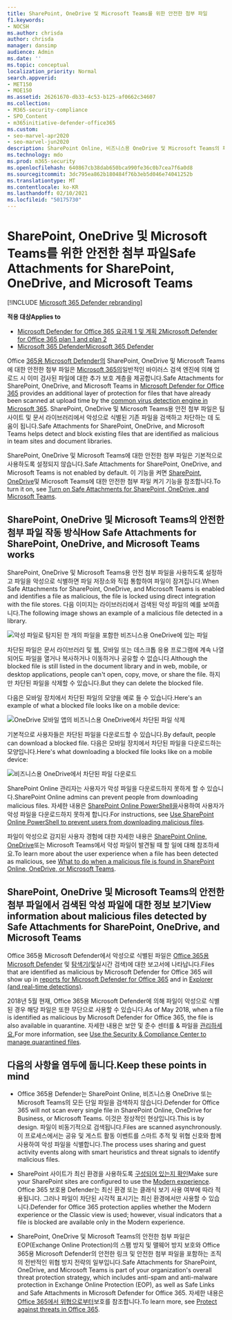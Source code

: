 ```yaml
---
title: SharePoint, OneDrive 및 Microsoft Teams를 위한 안전한 첨부 파일
f1.keywords:
- NOCSH
ms.author: chrisda
author: chrisda
manager: dansimp
audience: Admin
ms.date: ''
ms.topic: conceptual
localization_priority: Normal
search.appverid:
- MET150
- MOE150
ms.assetid: 26261670-db33-4c53-b125-af0662c34607
ms.collection:
- M365-security-compliance
- SPO_Content
- m365initiative-defender-office365
ms.custom:
- seo-marvel-apr2020
- seo-marvel-jun2020
description: SharePoint Online, 비즈니스용 OneDrive 및 Microsoft Teams의 파일에 대한 Microsoft Defender for Office 365에 대해 자세히 알아보습니다.
ms.technology: mdo
ms.prod: m365-security
ms.openlocfilehash: 640867cb38dab650bca990fe36c0b7cea7f6a0d8
ms.sourcegitcommit: 3dc795ea862b180484f76b3eb5d046e74041252b
ms.translationtype: MT
ms.contentlocale: ko-KR
ms.lasthandoff: 02/10/2021
ms.locfileid: "50175730"
---
```

# <a name="safe-attachments-for-sharepoint-onedrive-and-microsoft-teams"></a><span data-ttu-id="22add-103">SharePoint, OneDrive 및 Microsoft Teams를 위한 안전한 첨부 파일</span><span class="sxs-lookup"><span data-stu-id="22add-103">Safe Attachments for SharePoint, OneDrive, and Microsoft Teams</span></span>

[!INCLUDE [Microsoft 365 Defender rebranding](../includes/microsoft-defender-for-office.md)]

<span data-ttu-id="22add-104">**적용 대상**</span><span class="sxs-lookup"><span data-stu-id="22add-104">**Applies to**</span></span>
- [<span data-ttu-id="22add-105">Microsoft Defender for Office 365 요금제 1 및 계획 2</span><span class="sxs-lookup"><span data-stu-id="22add-105">Microsoft Defender for Office 365 plan 1 and plan 2</span></span>](https://go.microsoft.com/fwlink/?linkid=2148715)
- [<span data-ttu-id="22add-106">Microsoft 365 Defender</span><span class="sxs-lookup"><span data-stu-id="22add-106">Microsoft 365 Defender</span></span>](https://go.microsoft.com/fwlink/?linkid=2118804)

<span data-ttu-id="22add-107">Office [365용 Microsoft Defender의](office-365-atp.md) SharePoint, OneDrive 및 Microsoft Teams에 대한 안전한 첨부 파일은 [Microsoft 365의](virus-detection-in-spo.md)일반적인 바이러스 검색 엔진에 의해 업로드 시 이미 검사된 파일에 대한 추가 보호 계층을 제공합니다.</span><span class="sxs-lookup"><span data-stu-id="22add-107">Safe Attachments for SharePoint, OneDrive, and Microsoft Teams in [Microsoft Defender for Office 365](office-365-atp.md) provides an additional layer of protection for files that have already been scanned at upload time by the [common virus detection engine in Microsoft 365](virus-detection-in-spo.md).</span></span> <span data-ttu-id="22add-108">SharePoint, OneDrive 및 Microsoft Teams용 안전 첨부 파일은 팀 사이트 및 문서 라이브러리에서 악성으로 식별된 기존 파일을 검색하고 차단하는 데 도움이 됩니다.</span><span class="sxs-lookup"><span data-stu-id="22add-108">Safe Attachments for SharePoint, OneDrive, and Microsoft Teams helps detect and block existing files that are identified as malicious in team sites and document libraries.</span></span>

<span data-ttu-id="22add-109">SharePoint, OneDrive 및 Microsoft Teams에 대한 안전한 첨부 파일은 기본적으로 사용하도록 설정되지 않습니다.</span><span class="sxs-lookup"><span data-stu-id="22add-109">Safe Attachments for SharePoint, OneDrive, and Microsoft Teams is not enabled by default.</span></span> <span data-ttu-id="22add-110">이 기능을 켜면 [SharePoint, OneDrive](turn-on-atp-for-spo-odb-and-teams.md)및 Microsoft Teams에 대한 안전한 첨부 파일 켜기 기능을 참조합니다.</span><span class="sxs-lookup"><span data-stu-id="22add-110">To turn it on, see [Turn on Safe Attachments for SharePoint, OneDrive, and Microsoft Teams](turn-on-atp-for-spo-odb-and-teams.md).</span></span>

## <a name="how-safe-attachments-for-sharepoint-onedrive-and-microsoft-teams-works"></a><span data-ttu-id="22add-111">SharePoint, OneDrive 및 Microsoft Teams의 안전한 첨부 파일 작동 방식</span><span class="sxs-lookup"><span data-stu-id="22add-111">How Safe Attachments for SharePoint, OneDrive, and Microsoft Teams works</span></span>

<span data-ttu-id="22add-112">SharePoint, OneDrive 및 Microsoft Teams용 안전 첨부 파일을 사용하도록 설정하고 파일을 악성으로 식별하면 파일 저장소와 직접 통합하여 파일이 잠겨집니다.</span><span class="sxs-lookup"><span data-stu-id="22add-112">When Safe Attachments for SharePoint, OneDrive, and Microsoft Teams is enabled and identifies a file as malicious, the file is locked using direct integration with the file stores.</span></span> <span data-ttu-id="22add-113">다음 이미지는 라이브러리에서 검색된 악성 파일의 예를 보여줍니다.</span><span class="sxs-lookup"><span data-stu-id="22add-113">The following image shows an example of a malicious file detected in a library.</span></span>

![악성 파일로 탐지된 한 개의 파일을 포함한 비즈니스용 OneDrive에 있는 파일](../../media/2bba71cc-7ad1-4799-8b9d-d56f923db3a7.png)

<span data-ttu-id="22add-115">차단된 파일은 문서 라이브러리 및 웹, 모바일 또는 데스크톱 응용 프로그램에 계속 나열되어도 파일을 열거나 복사하거나 이동하거나 공유할 수 없습니다.</span><span class="sxs-lookup"><span data-stu-id="22add-115">Although the blocked file is still listed in the document library and in web, mobile, or desktop applications, people can't open, copy, move, or share the file.</span></span> <span data-ttu-id="22add-116">하지만 차단된 파일을 삭제할 수 있습니다.</span><span class="sxs-lookup"><span data-stu-id="22add-116">But they can delete the blocked file.</span></span>

<span data-ttu-id="22add-117">다음은 모바일 장치에서 차단된 파일의 모양을 예로 들 수 있습니다.</span><span class="sxs-lookup"><span data-stu-id="22add-117">Here's an example of what a blocked file looks like on a mobile device:</span></span>

![OneDrive 모바일 앱의 비즈니스용 OneDrive에서 차단된 파일 삭제](../../media/cb1c1705-fd0a-45b8-9a26-c22503011d54.png)

<span data-ttu-id="22add-119">기본적으로 사용자들은 차단된 파일을 다운로드할 수 있습니다.</span><span class="sxs-lookup"><span data-stu-id="22add-119">By default, people can download a blocked file.</span></span> <span data-ttu-id="22add-120">다음은 모바일 장치에서 차단된 파일을 다운로드하는 모양입니다.</span><span class="sxs-lookup"><span data-stu-id="22add-120">Here's what downloading a blocked file looks like on a mobile device:</span></span>

![비즈니스용 OneDrive에서 차단된 파일 다운로드](../../media/be288a82-bdd8-4371-93d8-1783db3b61bc.png)

<span data-ttu-id="22add-122">SharePoint Online 관리자는 사용자가 악성 파일을 다운로드하지 못하게 할 수 있습니다.</span><span class="sxs-lookup"><span data-stu-id="22add-122">SharePoint Online admins can prevent people from downloading malicious files.</span></span> <span data-ttu-id="22add-123">자세한 내용은 [SharePoint Online PowerShell을](turn-on-atp-for-spo-odb-and-teams.md#step-2-recommended-use-sharepoint-online-powershell-to-prevent-users-from-downloading-malicious-files)사용하여 사용자가 악성 파일을 다운로드하지 못하게 합니다.</span><span class="sxs-lookup"><span data-stu-id="22add-123">For instructions, see [Use SharePoint Online PowerShell to prevent users from downloading malicious files](turn-on-atp-for-spo-odb-and-teams.md#step-2-recommended-use-sharepoint-online-powershell-to-prevent-users-from-downloading-malicious-files).</span></span>

<span data-ttu-id="22add-124">파일이 악성으로 감지된 사용자 경험에 대한 자세한 내용은 [SharePoint Online, OneDrive](https://support.microsoft.com/office/01e902ad-a903-4e0f-b093-1e1ac0c37ad2)또는 Microsoft Teams에서 악성 파일이 발견될 때 할 일에 대해 참조하세요.</span><span class="sxs-lookup"><span data-stu-id="22add-124">To learn more about the user experience when a file has been detected as malicious, see [What to do when a malicious file is found in SharePoint Online, OneDrive, or Microsoft Teams](https://support.microsoft.com/office/01e902ad-a903-4e0f-b093-1e1ac0c37ad2).</span></span>

## <a name="view-information-about-malicious-files-detected-by-safe-attachments-for-sharepoint-onedrive-and-microsoft-teams"></a><span data-ttu-id="22add-125">SharePoint, OneDrive 및 Microsoft Teams의 안전한 첨부 파일에서 검색된 악성 파일에 대한 정보 보기</span><span class="sxs-lookup"><span data-stu-id="22add-125">View information about malicious files detected by Safe Attachments for SharePoint, OneDrive, and Microsoft Teams</span></span>

<span data-ttu-id="22add-126">Office 365용 Microsoft Defender에서 악성으로 식별된 파일은 [Office 365용 Microsoft Defender](view-reports-for-atp.md) 및 [탐색기(및](threat-explorer.md)실시간 검색)에 대한 보고서에 나타납니다.</span><span class="sxs-lookup"><span data-stu-id="22add-126">Files that are identified as malicious by Microsoft Defender for Office 365 will show up in [reports for Microsoft Defender for Office 365](view-reports-for-atp.md) and in [Explorer (and real-time detections)](threat-explorer.md).</span></span>

<span data-ttu-id="22add-127">2018년 5월 현재, Office 365용 Microsoft Defender에 의해 파일이 악성으로 식별된 경우 해당 파일은 또한 무단으로 사용할 수 있습니다.</span><span class="sxs-lookup"><span data-stu-id="22add-127">As of May 2018, when a file is identified as malicious by Microsoft Defender for Office 365, the file is also available in quarantine.</span></span> <span data-ttu-id="22add-128">자세한 내용은 보안 및 준수 센터를 & 파일을 [관리하세요.](manage-quarantined-messages-and-files.md#microsoft-defender-for-office-365-only-use-the-security--compliance-center-to-manage-quarantined-files)</span><span class="sxs-lookup"><span data-stu-id="22add-128">For more information, see [Use the Security & Compliance Center to manage quarantined files](manage-quarantined-messages-and-files.md#microsoft-defender-for-office-365-only-use-the-security--compliance-center-to-manage-quarantined-files).</span></span>

## <a name="keep-these-points-in-mind"></a><span data-ttu-id="22add-129">다음의 사항을 염두에 둡니다.</span><span class="sxs-lookup"><span data-stu-id="22add-129">Keep these points in mind</span></span>

- <span data-ttu-id="22add-130">Office 365용 Defender는 SharePoint Online, 비즈니스용 OneDrive 또는 Microsoft Teams의 모든 단일 파일을 검색하지 않습니다.</span><span class="sxs-lookup"><span data-stu-id="22add-130">Defender for Office 365 will not scan every single file in SharePoint Online, OneDrive for Business, or Microsoft Teams.</span></span> <span data-ttu-id="22add-131">이것은 정상적인 현상입니다.</span><span class="sxs-lookup"><span data-stu-id="22add-131">This is by design.</span></span> <span data-ttu-id="22add-132">파일이 비동기적으로 검색됩니다.</span><span class="sxs-lookup"><span data-stu-id="22add-132">Files are scanned asynchronously.</span></span> <span data-ttu-id="22add-133">이 프로세스에서는 공유 및 게스트 활동 이벤트를 스마트 추적 및 위협 신호와 함께 사용하여 악성 파일을 식별합니다.</span><span class="sxs-lookup"><span data-stu-id="22add-133">The process uses sharing and guest activity events along with smart heuristics and threat signals to identify malicious files.</span></span>

- <span data-ttu-id="22add-134">SharePoint 사이트가 최신 환경을 사용하도록 [구성되어 있는지 확인](https://docs.microsoft.com/sharepoint/guide-to-sharepoint-modern-experience)</span><span class="sxs-lookup"><span data-stu-id="22add-134">Make sure your SharePoint sites are configured to use the [Modern experience](https://docs.microsoft.com/sharepoint/guide-to-sharepoint-modern-experience).</span></span> <span data-ttu-id="22add-135">Office 365 보호용 Defender는 최신 환경 또는 클래식 보기 사용 여부에 따라 적용됩니다. 그러나 파일이 차단된 시각적 표시기는 최신 환경에서만 사용할 수 있습니다.</span><span class="sxs-lookup"><span data-stu-id="22add-135">Defender for Office 365 protection applies whether the Modern experience or the Classic view is used; however, visual indicators that a file is blocked are available only in the Modern experience.</span></span>

- <span data-ttu-id="22add-136">SharePoint, OneDrive 및 Microsoft Teams의 안전한 첨부 파일은 EOP(Exchange Online Protection)의 스팸 방지 및 맬웨어 방지 보호와 Office 365용 Microsoft Defender의 안전한 링크 및 안전한 첨부 파일을 포함하는 조직의 전반적인 위협 방지 전략의 일부입니다.</span><span class="sxs-lookup"><span data-stu-id="22add-136">Safe Attachments for SharePoint, OneDrive, and Microsoft Teams is part of your organization's overall threat protection strategy, which includes anti-spam and anti-malware protection in Exchange Online Protection (EOP), as well as Safe Links and Safe Attachments in Microsoft Defender for Office 365.</span></span> <span data-ttu-id="22add-137">자세한 내용은 [Office 365에서 위협으로부터](protect-against-threats.md)보호를 참조합니다.</span><span class="sxs-lookup"><span data-stu-id="22add-137">To learn more, see [Protect against threats in Office 365](protect-against-threats.md).</span></span>
